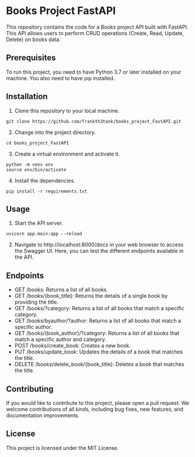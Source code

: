 # Books Project FastAPI
This repository contains the code for a Books project API built with FastAPI. This API allows users to perform CRUD operations (Create, Read, Update, Delete) on books data.

## Prerequisites
To run this project, you need to have Python 3.7 or later installed on your machine. You also need to have pip installed.

## Installation
1. Clone this repository to your local machine.
```
git clone https://github.com/frankth3tank/books_project_FastAPI.git
```
2. Change into the project directory.
```
cd books_project_FastAPI
```
3. Create a virtual environment and activate it.
```
python -m venv env
source env/bin/activate
```
4. Install the dependencies.
```
pip install -r requirements.txt
```

## Usage
1. Start the API server.
```
uvicorn app.main:app --reload
```
2. Navigate to http://localhost:8000/docs in your web browser to access the Swagger UI. Here, you can test the different endpoints available in the API.

## Endpoints
- GET /books: Returns a list of all books.
- GET /books/{book_title}: Returns the details of a single book by providing the title.
- GET /books/?category: Returns a list of all books that match a specific category.
- GET /books/byauthor/?author: Returns a list of all books that match a specific author.
- GET /books/{book_author}/?category: Returns a list of all books that match a specific author and category.
- POST /books/create_book: Creates a new book.
- PUT /books/update_book: Updates the details of a book that matches the title.
- DELETE /books/delete_book/{book_title}: Deletes a book that matches the title.

## Contributing
If you would like to contribute to this project, please open a pull request. We welcome contributions of all kinds, including bug fixes, new features, and documentation improvements.

## License
This project is licensed under the MIT License.